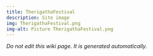 ```yaml
---
title: TherigathaFestival
description: Site image
img: TherigathaFestival.png
img-alt: Picture TherigathaFestival.png
---
```


_Do not edit this wiki page. It is generated automatically._ 

